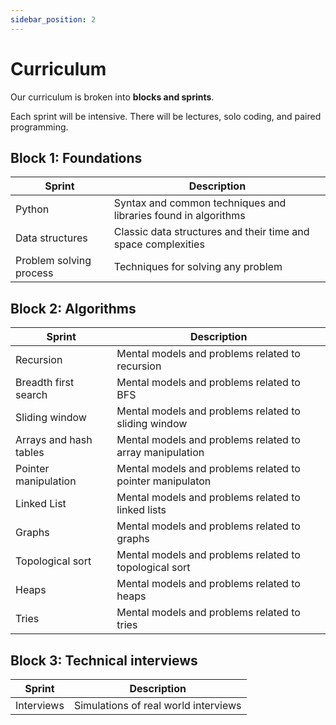 ```yaml
---
sidebar_position: 2
---
```


# Curriculum

Our curriculum is broken into **blocks and sprints**.

Each sprint will be intensive. There will be lectures, solo coding, and paired programming.

## Block 1: Foundations

| Sprint  | Description  |
|---|---|
| Python  | Syntax and common techniques and libraries found in algorithms |
| Data structures  | Classic data structures and their time and space complexities |
| Problem solving process  | Techniques for solving any problem |

## Block 2: Algorithms

| Sprint  | Description  |
|---|---|
| Recursion  | Mental models and problems related to recursion |
| Breadth first search  | Mental models and problems related to BFS |
| Sliding window  | Mental models and problems related to sliding window |
| Arrays and hash tables | Mental models and problems related to array manipulation |
| Pointer manipulation | Mental models and problems related to pointer manipulaton|
| Linked List | Mental models and problems related to linked lists|
| Graphs | Mental models and problems related to graphs|
| Topological sort | Mental models and problems related to topological sort|
| Heaps | Mental models and problems related to heaps|
| Tries | Mental models and problems related to tries|

## Block 3: Technical interviews

| Sprint  | Description  |
|---|---|
| Interviews  | Simulations of real world interviews |